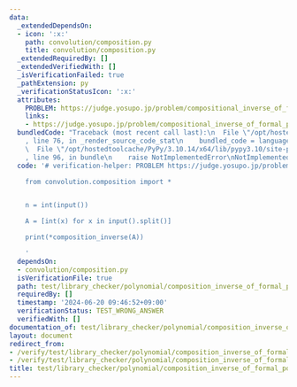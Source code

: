 ```yaml
---
data:
  _extendedDependsOn:
  - icon: ':x:'
    path: convolution/composition.py
    title: convolution/composition.py
  _extendedRequiredBy: []
  _extendedVerifiedWith: []
  _isVerificationFailed: true
  _pathExtension: py
  _verificationStatusIcon: ':x:'
  attributes:
    PROBLEM: https://judge.yosupo.jp/problem/compositional_inverse_of_formal_power_series
    links:
    - https://judge.yosupo.jp/problem/compositional_inverse_of_formal_power_series
  bundledCode: "Traceback (most recent call last):\n  File \"/opt/hostedtoolcache/PyPy/3.10.14/x64/lib/pypy3.10/site-packages/onlinejudge_verify/documentation/build.py\"\
    , line 76, in _render_source_code_stat\n    bundled_code = language.bundle(\n\
    \  File \"/opt/hostedtoolcache/PyPy/3.10.14/x64/lib/pypy3.10/site-packages/onlinejudge_verify/languages/python.py\"\
    , line 96, in bundle\n    raise NotImplementedError\nNotImplementedError\n"
  code: '# verification-helper: PROBLEM https://judge.yosupo.jp/problem/compositional_inverse_of_formal_power_series

    from convolution.composition import *


    n = int(input())

    A = [int(x) for x in input().split()]

    print(*composition_inverse(A))

    '
  dependsOn:
  - convolution/composition.py
  isVerificationFile: true
  path: test/library_checker/polynomial/composition_inverse_of_formal_power_series.test.py
  requiredBy: []
  timestamp: '2024-06-20 09:46:52+09:00'
  verificationStatus: TEST_WRONG_ANSWER
  verifiedWith: []
documentation_of: test/library_checker/polynomial/composition_inverse_of_formal_power_series.test.py
layout: document
redirect_from:
- /verify/test/library_checker/polynomial/composition_inverse_of_formal_power_series.test.py
- /verify/test/library_checker/polynomial/composition_inverse_of_formal_power_series.test.py.html
title: test/library_checker/polynomial/composition_inverse_of_formal_power_series.test.py
---
```

